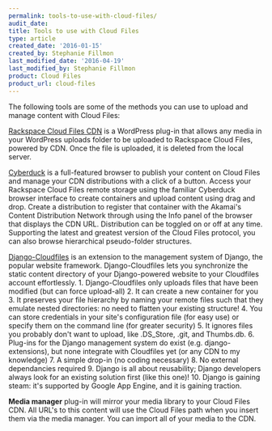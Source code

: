 ```yaml
---
permalink: tools-to-use-with-cloud-files/
audit_date:
title: Tools to use with Cloud Files
type: article
created_date: '2016-01-15'
created_by: Stephanie Fillmon
last_modified_date: '2016-04-19'
last_modified_by: Stephanie Fillmon
product: Cloud Files
product_url: cloud-files
---
```


The following tools are some of the methods you can use to upload and manage content with Cloud Files:

[Rackspace Cloud Files CDN](https://wordpress.org/plugins/rackspace-cloud-files-cdn/%20) is a WordPress plug-in that allows any media in your WordPress uploads folder to be uploaded to Rackspace Cloud Files, powered by CDN. Once the file is uploaded, it is deleted from the local server.

[Cyberduck](http://cyberduck.ch/) is a full-featured browser to publish your content on Cloud Files and manage your CDN distributions with a click of a button. Access your Rackspace Cloud Files remote storage using the familiar Cyberduck browser interface to create containers and upload content using drag and drop. Create a distribution to register that container with the Akamai's Content Distribution Network through using the Info panel of the browser that displays the CDN URL. Distribution can be toggled on or off at any time. Supporting the latest and greatest version of the Cloud Files protocol, you can also browse hierarchical pseudo-folder structures.

[Django-Cloudfiles](http://github.com/rossdakin/django-cloudfiles/) is an extension to the management system of Django, the popular website framework. Django-Cloudfiles lets you synchronize the static content directory of your Django-powered website to your Cloudfiles account effortlessly.
    1. Django-Cloudfiles only uploads files that have been modified (but can force upload-all)
    2. It can create a new container for you
    3. It preserves your file hierarchy by naming your remote files such that they emulate nested directories: no need to flatten your existing structure!
    4. You can store credentials in your site's configuration file (for easy use) or specify them on the command line (for greater security)
    5. It ignores files you probably don't want to upload, like .DS_Store, .git, and Thumbs.db.
    6. Plug-ins for the Django management system do exist (e.g. django-extensions), but none integrate with Cloudfiles yet (or any CDN to my knowledge)
    7. A simple drop-in (no coding necessary)
    8. No external dependancies required
    9. Django is all about reusability; Django developers always look for an existing solution first (like this one)!
    10. Django is gaining steam: it's supported by Google App Engine, and it is gaining traction.

**Media manager** plug-in will mirror your media library to your Cloud Files CDN. All URL's to this content will use the Cloud Files path when you insert them via the media manager. You can import all of your media to the CDN.

